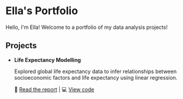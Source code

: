 # Ella's Portfolio

Hello, I'm Ella! Welcome to a portfolio of my data analysis projects!

## Projects

- **Life Expectancy Modelling**
  
  Explored global life expectancy data to infer relationships between socioeconomic factors and life expectancy using linear regression.
  
  📄 [Read the report](LifeExpectancyModelling/GlobalLifeExpectancyReport.pdf) | 💻 [View code](LifeExpectancyModelling/LifeExpectancyCode.R)

